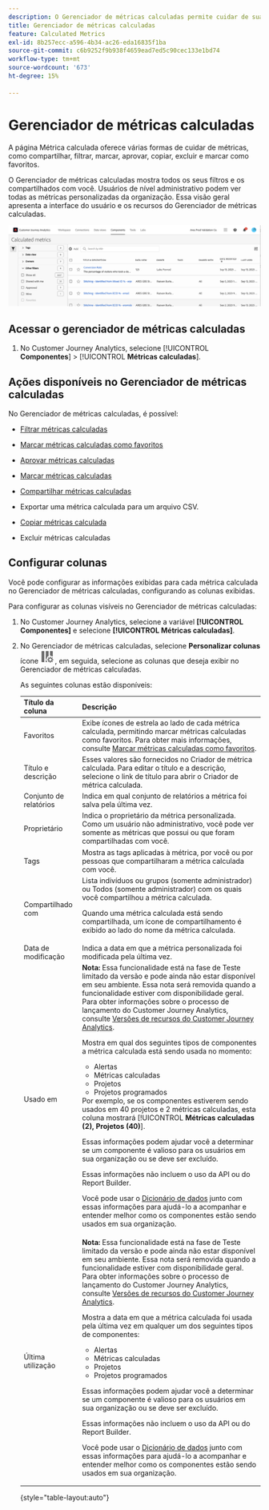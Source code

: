 ```yaml
---
description: O Gerenciador de métricas calculadas permite cuidar de suas métricas de várias maneiras, como compartilhar, filtrar, marcar, aprovar, copiar, excluir e marcar como favoritos.
title: Gerenciador de métricas calculadas
feature: Calculated Metrics
exl-id: 8b257ecc-a596-4b34-ac26-eda16835f1ba
source-git-commit: c6b9252f9b938f4659ead7ed5c90cec133e1bd74
workflow-type: tm+mt
source-wordcount: '673'
ht-degree: 15%

---
```


# Gerenciador de métricas calculadas

A página Métrica calculada oferece várias formas de cuidar de métricas, como compartilhar, filtrar, marcar, aprovar, copiar, excluir e marcar como favoritos.

O Gerenciador de métricas calculadas mostra todos os seus filtros e os compartilhados com você. Usuários de nível administrativo podem ver todas as métricas personalizadas da organização. Essa visão geral apresenta a interface do usuário e os recursos do Gerenciador de métricas calculadas.

![](assets/calc-metric-manager.png)

## Acessar o gerenciador de métricas calculadas

1. No Customer Journey Analytics, selecione [!UICONTROL **Componentes**] > [!UICONTROL **Métricas calculadas**].

## Ações disponíveis no Gerenciador de métricas calculadas

No Gerenciador de métricas calculadas, é possível:

* [Filtrar métricas calculadas](/help/components/calc-metrics/cm-workflow/cm-filter.md)

* [Marcar métricas calculadas como favoritos](/help/components/calc-metrics/cm-workflow/cm-favorite.md)

* [Aprovar métricas calculadas](/help/components/calc-metrics/cm-workflow/cm-approving.md)

* [Marcar métricas calculadas](/help/components/calc-metrics/cm-workflow/cm-tagging.md)

* [Compartilhar métricas calculadas](/help/components/calc-metrics/cm-workflow/cm-sharing.md)

* Exportar uma métrica calculada para um arquivo CSV.

* [Copiar métricas calculada](/help/components/calc-metrics/cm-workflow/cm-copy.md)

* Excluir métricas calculadas

## Configurar colunas

Você pode configurar as informações exibidas para cada métrica calculada no Gerenciador de métricas calculadas, configurando as colunas exibidas.

Para configurar as colunas visíveis no Gerenciador de métricas calculadas:

1. No Customer Journey Analytics, selecione a variável **[!UICONTROL Componentes]** e selecione **[!UICONTROL Métricas calculadas]**.

1. No Gerenciador de métricas calculadas, selecione **Personalizar colunas** ícone ![Ícone Personalizar colunas](assets/customize-columns-icon.png), em seguida, selecione as colunas que deseja exibir no Gerenciador de métricas calculadas.

   As seguintes colunas estão disponíveis:

   | Título da coluna | Descrição |
   |---|---|
   | Favoritos | Exibe ícones de estrela ao lado de cada métrica calculada, permitindo marcar métricas calculadas como favoritos. Para obter mais informações, consulte [Marcar métricas calculadas como favoritos](/help/components/calc-metrics/cm-workflow/cm-favorite.md). |
   | Título e descrição | Esses valores são fornecidos no Criador de métrica calculada. Para editar o título e a descrição, selecione o link de título para abrir o Criador de métrica calculada. |
   | Conjunto de relatórios | Indica em qual conjunto de relatórios a métrica foi salva pela última vez. |
   | Proprietário | Indica o proprietário da métrica personalizada. Como um usuário não administrativo, você pode ver somente as métricas que possui ou que foram compartilhadas com você. |
   | Tags | Mostra as tags aplicadas à métrica, por você ou por pessoas que compartilharam a métrica calculada com você. |
   | Compartilhado com | Lista indivíduos ou grupos (somente administrador) ou Todos (somente administrador) com os quais você compartilhou a métrica calculada. <p>Quando uma métrica calculada está sendo compartilhada, um ícone de compartilhamento é exibido ao lado do nome da métrica calculada.</p> |
   | Data de modificação | Indica a data em que a métrica personalizada foi modificada pela última vez. |
   | Usado em | **Nota:** Essa funcionalidade está na fase de Teste limitado da versão e pode ainda não estar disponível em seu ambiente. Essa nota será removida quando a funcionalidade estiver com disponibilidade geral. Para obter informações sobre o processo de lançamento do Customer Journey Analytics, consulte [Versões de recursos do Customer Journey Analytics](/help/release-notes/releases.md).<p>Mostra em qual dos seguintes tipos de componentes a métrica calculada está sendo usada no momento:</p> <ul><li>Alertas</li><li>Métricas calculadas </li><li>Projetos</li><li>Projetos programados</li></ul> Por exemplo, se os componentes estiverem sendo usados em 40 projetos e 2 métricas calculadas, esta coluna mostrará [!UICONTROL **Métricas calculadas (2), Projetos (40)**]. <p>Essas informações podem ajudar você a determinar se um componente é valioso para os usuários em sua organização ou se deve ser excluído.</p><p>Essas informações não incluem o uso da API ou do Report Builder.</p><p>Você pode usar o [Dicionário de dados](/help/components/data-dictionary/data-dictionary-overview.md) junto com essas informações para ajudá-lo a acompanhar e entender melhor como os componentes estão sendo usados em sua organização. |
   | Última utilização | **Nota:** Essa funcionalidade está na fase de Teste limitado da versão e pode ainda não estar disponível em seu ambiente. Essa nota será removida quando a funcionalidade estiver com disponibilidade geral. Para obter informações sobre o processo de lançamento do Customer Journey Analytics, consulte [Versões de recursos do Customer Journey Analytics](/help/release-notes/releases.md).<p>Mostra a data em que a métrica calculada foi usada pela última vez em qualquer um dos seguintes tipos de componentes:</p> <ul><li>Alertas</li><li>Métricas calculadas </li><li>Projetos</li><li>Projetos programados</li></ul> <p>Essas informações podem ajudar você a determinar se um componente é valioso para os usuários em sua organização ou se deve ser excluído.</p><p>Essas informações não incluem o uso da API ou do Report Builder.</p><p>Você pode usar o [Dicionário de dados](/help/components/data-dictionary/data-dictionary-overview.md) junto com essas informações para ajudá-lo a acompanhar e entender melhor como os componentes estão sendo usados em sua organização. |

   {style="table-layout:auto"}
